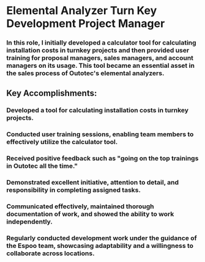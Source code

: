 # Elemental Analyzer Turn Key Development Project Manager
### In this role, I initially developed a calculator tool for calculating installation costs in turnkey projects and then provided user training for proposal managers, sales managers, and account managers on its usage. This tool became an essential asset in the sales process of Outotec's elemental analyzers.

## Key Accomplishments:

### Developed a tool for calculating installation costs in turnkey projects.
### Conducted user training sessions, enabling team members to effectively utilize the calculator tool.
### Received positive feedback such as "going on the top trainings in Outotec all the time."
### Demonstrated excellent initiative, attention to detail, and responsibility in completing assigned tasks.
### Communicated effectively, maintained thorough documentation of work, and showed the ability to work independently.
### Regularly conducted development work under the guidance of the Espoo team, showcasing adaptability and a willingness to collaborate across locations.


